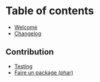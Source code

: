 # Table of contents

* [Welcome](README.md)
* [Changelog](changelog.md)

## Contribution

* [Testing](contribution/testing.md)
* [Faire un package (phar)](contribution/faire-un-package-phar.md)
